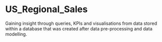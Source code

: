 # US_Regional_Sales
Gaining insight through queries, KPIs and visualisations from data stored within a database that was created after data pre-processing and data modelling.

